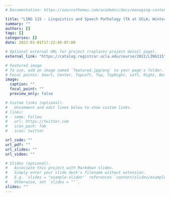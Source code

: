 ```yaml
---
# Documentation: https://sourcethemes.com/academic/docs/managing-content/

title: "LING 115 - Linguistics and Speech Pathology (TA at UCLA; Winter 2021, Spring 2024)"
summary: ""
authors: []
tags: []
categories: []
date: 2021-01-01T17:22:45-07:00

# Optional external URL for project (replaces project detail page).
external_link: "https://catalog.registrar.ucla.edu/course/2022/LING115"

# Featured image
# To use, add an image named `featured.jpg/png` to your page's folder.
# Focal points: Smart, Center, TopLeft, Top, TopRight, Left, Right, BottomLeft, Bottom, BottomRight.
image:
  caption: ""
  focal_point: ""
  preview_only: false

# Custom links (optional).
#   Uncomment and edit lines below to show custom links.
# links:
# - name: Follow
#   url: https://twitter.com
#   icon_pack: fab
#   icon: twitter

url_code: ""
url_pdf: ""
url_slides: ""
url_video: ""

# Slides (optional).
#   Associate this project with Markdown slides.
#   Simply enter your slide deck's filename without extension.
#   E.g. `slides = "example-slides"` references `content/slides/example-slides.md`.
#   Otherwise, set `slides = ""`.
slides: ""
---
```

